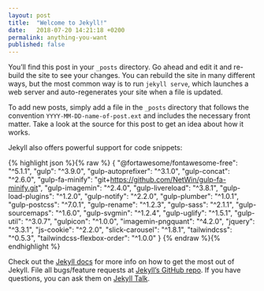 ```yaml
---
layout: post
title:  "Welcome to Jekyll!"
date:   2018-07-20 14:21:18 +0200
permalink: anything-you-want
published: false
---
```

You’ll find this post in your `_posts` directory. Go ahead and edit it and re-build the site to see your changes. You can rebuild the site in many different ways, but the most common way is to run `jekyll serve`, which launches a web server and auto-regenerates your site when a file is updated.

To add new posts, simply add a file in the `_posts` directory that follows the convention `YYYY-MM-DD-name-of-post.ext` and includes the necessary front matter. Take a look at the source for this post to get an idea about how it works.

Jekyll also offers powerful support for code snippets:

{% highlight json %}{% raw %}
{
    "@fortawesome/fontawesome-free": "^5.1.1",
    "gulp": "^3.9.0",
    "gulp-autoprefixer": "^3.1.0",
    "gulp-concat": "^2.6.0",
    "gulp-fa-minify": "git+https://github.com/NetWin/gulp-fa-minify.git",
    "gulp-imagemin": "^2.4.0",
    "gulp-livereload": "^3.8.1",
    "gulp-load-plugins": "^1.2.0",
    "gulp-notify": "^2.2.0",
    "gulp-plumber": "^1.0.1",
    "gulp-postcss": "^7.0.1",
    "gulp-rename": "^1.2.3",
    "gulp-sass": "^2.1.1",
    "gulp-sourcemaps": "^1.6.0",
    "gulp-svgmin": "^1.2.4",
    "gulp-uglify": "^1.5.1",
    "gulp-util": "^3.0.7",
    "gulpicon": "^1.0.0",
    "imagemin-pngquant": "^4.2.0",
    "jquery": "^3.3.1",
    "js-cookie": "^2.2.0",
    "slick-carousel": "^1.8.1",
    "tailwindcss": "^0.5.3",
    "tailwindcss-flexbox-order": "^1.0.0"
  }
{% endraw %}{% endhighlight %}

Check out the [Jekyll docs][jekyll-docs] for more info on how to get the most out of Jekyll. File all bugs/feature requests at [Jekyll’s GitHub repo][jekyll-gh]. If you have questions, you can ask them on [Jekyll Talk][jekyll-talk].

[jekyll-docs]: https://jekyllrb.com/docs/home
[jekyll-gh]:   https://github.com/jekyll/jekyll
[jekyll-talk]: https://talk.jekyllrb.com/

